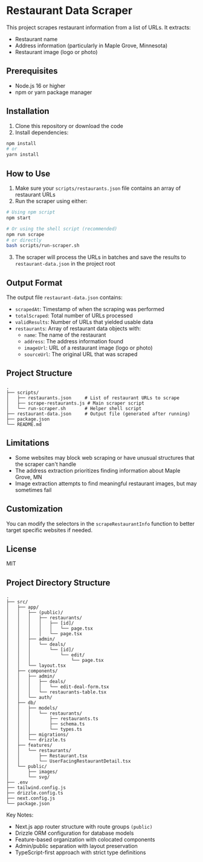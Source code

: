 # Restaurant Data Scraper

This project scrapes restaurant information from a list of URLs. It extracts:

- Restaurant name
- Address information (particularly in Maple Grove, Minnesota)
- Restaurant image (logo or photo)

## Prerequisites

- Node.js 16 or higher
- npm or yarn package manager

## Installation

1. Clone this repository or download the code
2. Install dependencies:

```bash
npm install
# or
yarn install
```

## How to Use

1. Make sure your `scripts/restaurants.json` file contains an array of restaurant URLs
2. Run the scraper using either:

```bash
# Using npm script
npm start

# Or using the shell script (recommended)
npm run scrape
# or directly
bash scripts/run-scraper.sh
```

3. The scraper will process the URLs in batches and save the results to `restaurant-data.json` in the project root

## Output Format

The output file `restaurant-data.json` contains:

- `scrapedAt`: Timestamp of when the scraping was performed
- `totalScraped`: Total number of URLs processed
- `validResults`: Number of URLs that yielded usable data
- `restaurants`: Array of restaurant data objects with:
  - `name`: The name of the restaurant
  - `address`: The address information found
  - `imageUrl`: URL of a restaurant image (logo or photo)
  - `sourceUrl`: The original URL that was scraped

## Project Structure

```
.
├── scripts/
│   ├── restaurants.json     # List of restaurant URLs to scrape
│   ├── scrape-restaurants.js # Main scraper script
│   └── run-scraper.sh       # Helper shell script
├── restaurant-data.json     # Output file (generated after running)
├── package.json
└── README.md
```

## Limitations

- Some websites may block web scraping or have unusual structures that the scraper can't handle
- The address extraction prioritizes finding information about Maple Grove, MN
- Image extraction attempts to find meaningful restaurant images, but may sometimes fail

## Customization

You can modify the selectors in the `scrapeRestaurantInfo` function to better target specific websites if needed.

## License

MIT

## Project Directory Structure

```
.
├── src/
│   ├── app/
│   │   ├── (public)/
│   │   │   ├── restaurants/
│   │   │   │   ├── [id]/
│   │   │   │   │   └── page.tsx
│   │   │   │   └── page.tsx
│   │   ├── admin/
│   │   │   └── deals/
│   │   │       └── [id]/
│   │   │           └── edit/
│   │   │               └── page.tsx
│   │   └── layout.tsx
│   ├── components/
│   │   ├── admin/
│   │   │   ├── deals/
│   │   │   │   └── edit-deal-form.tsx
│   │   │   └── restaurants-table.tsx
│   │   └── auth/
│   ├── db/
│   │   ├── models/
│   │   │   └── restaurants/
│   │   │       ├── restaurants.ts
│   │   │       ├── schema.ts
│   │   │       └── types.ts
│   │   ├── migrations/
│   │   └── drizzle.ts
│   ├── features/
│   │   └── restaurants/
│   │       ├── Restaurant.tsx
│   │       └── UserFacingRestaurantDetail.tsx
│   └── public/
│       ├── images/
│       └── svg/
├── .env
├── tailwind.config.js
├── drizzle.config.ts
├── next.config.js
└── package.json
```

Key Notes:

- Next.js app router structure with route groups `(public)`
- Drizzle ORM configuration for database models
- Feature-based organization with colocated components
- Admin/public separation with layout preservation
- TypeScript-first approach with strict type definitions
